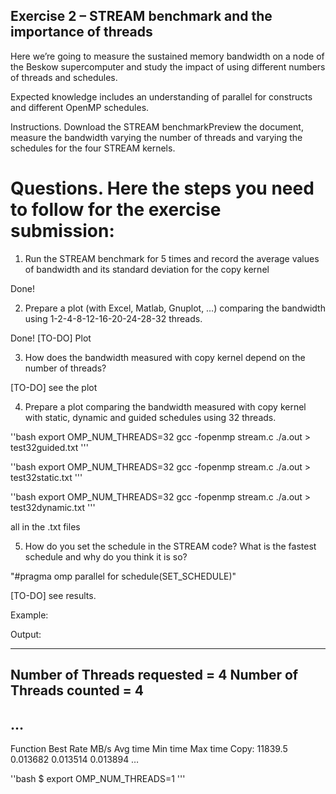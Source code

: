 ## Exercise 2 – STREAM benchmark and the importance of threads
Here we’re going to measure the sustained memory bandwidth on a node of the Beskow supercomputer and study the impact of using different numbers of threads and schedules.

Expected knowledge includes an understanding of parallel for constructs and different OpenMP schedules.

Instructions. Download the STREAM benchmarkPreview the document, measure the bandwidth varying the number of threads and varying the schedules for the four STREAM kernels.

# Questions. Here the steps you need to follow for the exercise submission:

1. Run the STREAM benchmark for 5 times and record the average values of bandwidth and its standard deviation for the copy kernel

Done!

2. Prepare a plot (with Excel, Matlab, Gnuplot, …) comparing the bandwidth using 1-2-4-8-12-16-20-24-28-32 threads.

Done! [TO-DO] Plot 

3. How does the bandwidth measured with copy kernel depend on the number of threads?

[TO-DO] see the plot

4. Prepare a plot comparing the bandwidth measured with copy kernel with static, dynamic and guided schedules using 32 threads.

''bash
export OMP_NUM_THREADS=32
gcc -fopenmp stream.c
./a.out > test32guided.txt
'''

''bash
export OMP_NUM_THREADS=32
gcc -fopenmp stream.c
./a.out > test32static.txt
'''

''bash
export OMP_NUM_THREADS=32
gcc -fopenmp stream.c
./a.out > test32dynamic.txt
'''

all in the .txt files

5. How do you set the schedule in the STREAM code? What is the fastest schedule and why do you think it is so?

"#pragma omp parallel for schedule(SET_SCHEDULE)"

[TO-DO] see results.

Example:

Output:

-------------------------------------------------------------
Number of Threads requested = 4
Number of Threads counted = 4
-------------------------------------------------------------
…
-------------------------------------------------------------
Function    Best Rate MB/s  Avg time     Min time     Max time
Copy:           11839.5     0.013682     0.013514     0.013894
… 

''bash
$ export OMP_NUM_THREADS=1
'''
